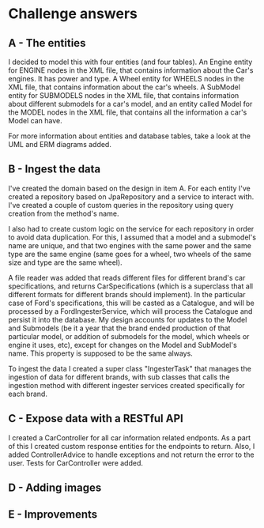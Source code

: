 # Challenge answers

## A - The entities

I decided to model this with four entities (and four tables).
An Engine entity for ENGINE nodes in the XML file, that contains information about the Car's engines. It has power and type.
A Wheel entity for WHEELS nodes in the XML file, that contains information about the car's wheels. 
A  SubModel entity for SUBMODELS nodes in the XML file, that contains information about different submodels for a car's model, 
and an entity called Model for the MODEL nodes in the XML file, that contains all the information a car's Model can have.

For more information about entities and database tables, take a look at the UML and ERM diagrams added.

## B - Ingest the data

I've created the domain based on the design in item A. For each entity I've created a repository based on JpaRepository and a service to interact with. I've created a couple of custom queries in the repository using query creation from the method's name. 

I also had to create custom logic on the service for each repository in order to avoid data duplication. For this, I assumed that a model and a submodel's name are unique, and that two engines with the same power and the same type are the same engine (same goes for a wheel, two wheels of the same size and type are the same wheel).

A file reader was added that reads different files for different brand's car specifications, and returns CarSpecifications (which is a superclass that all different formats
for different brands should implement). In the particular case of Ford's specifications, this will be casted as a Catalogue, and will be processed by a FordIngesterService, 
which will process the Catalogue and persist it into the database. My design accounts for updates to the Model and Submodels (be it a year that the brand ended production of 
that particular model, or addition of submodels for the model, which wheels or engine it uses, etc), except for changes on the Model and SubModel's name. This property is supposed to be the same always.

To ingest the data I created a super class "IngesterTask" that manages the ingestion of data for different brands, with sub classes that calls the ingestion method with 
different ingester services created specifically for each brand. 

## C - Expose data with a RESTful API

I created a CarController for all car information related endponts.
As a part of this I created custom response entities for the endpoints to return. 
Also, I added ControllerAdvice to handle exceptions and not return the error to the user.
Tests for CarController were added.

## D - Adding images

## E - Improvements
